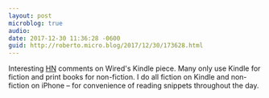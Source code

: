 ```yaml
---
layout: post
microblog: true
audio: 
date: 2017-12-30 11:36:28 -0600
guid: http://roberto.micro.blog/2017/12/30/173628.html
---
```

Interesting [HN](https://news.ycombinator.com/item?id=16034305) comments on Wired's Kindle piece. Many only use Kindle for fiction and print books for non-fiction. I do all fiction on Kindle and non-fiction on iPhone – for convenience of reading snippets throughout the day. 
